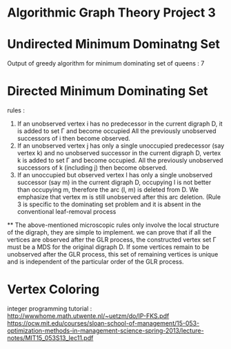 # Algorithmic Graph Theory Project 3
# Undirected Minimum Dominatng Set
Output of greedy algorithm for minimum dominating set of queens : 7
# Directed Minimum Dominating Set
rules :  
1) If an unobserved vertex i has no predecessor in the current digraph D, it is added to set Γ and become occupied All the previously unobserved successors of i then become observed.
2) If an unobserved vertex j has only a single unoccupied predecessor (say vertex k) and no unobserved successor in the current digraph D, vertex k is added to set Γ and become occupied. All the previously unobserved successors of k (including j) then become observed.
3) If an unoccupied but observed vertex l has only a single unobserved successor (say m) in the current digraph D, occupying l is not better than occupying m, therefore the arc (l, m) is deleted from D. We emphasize that vertex m is still unobserved after this arc deletion. (Rule 3 is specific to the dominating set problem and it is absent in the conventional leaf-removal process

** The above-mentioned microscopic rules only involve the local structure of the digraph, they are simple to implement. we can prove that if all the vertices are observed after the GLR process, the constructed vertex set Γ must be a MDS for the original digraph D. If some vertices remain to be unobserved after the GLR process, this set of remaining vertices is unique and is independent of the particular order of the GLR process.


# Vertex Coloring
integer programming tutorial :  
    http://wwwhome.math.utwente.nl/~uetzm/do/IP-FKS.pdf  
    https://ocw.mit.edu/courses/sloan-school-of-management/15-053-optimization-methods-in-management-science-spring-2013/lecture-notes/MIT15_053S13_lec11.pdf
